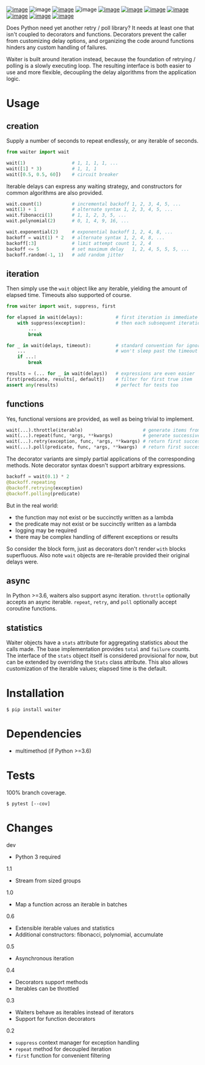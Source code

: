 [![image](https://img.shields.io/pypi/v/waiter.svg)](https://pypi.org/project/waiter/)
![image](https://img.shields.io/pypi/pyversions/waiter.svg)
[![image](https://pepy.tech/badge/waiter)](https://pepy.tech/project/waiter)
![image](https://img.shields.io/pypi/status/waiter.svg)
[![image](https://img.shields.io/travis/coady/waiter.svg)](https://travis-ci.org/coady/waiter)
[![image](https://img.shields.io/codecov/c/github/coady/waiter.svg)](https://codecov.io/github/coady/waiter)
[![image](https://readthedocs.org/projects/waiter/badge)](https://waiter.readthedocs.io)
[![image](https://requires.io/github/coady/waiter/requirements.svg)](https://requires.io/github/coady/waiter/requirements/)
[![image](https://api.codeclimate.com/v1/badges/21c4db3602347a7e794a/maintainability)](https://codeclimate.com/github/coady/waiter/maintainability)
[![image](https://img.shields.io/badge/code%20style-black-000000.svg)](https://pypi.org/project/black/)
[![image](http://mypy-lang.org/static/mypy_badge.svg)](http://mypy-lang.org/)

Does Python need yet another retry / poll library?
It needs at least one that isn't coupled to decorators and functions.
Decorators prevent the caller from customizing delay options,
and organizing the code around functions hinders any custom handling of failures.

Waiter is built around iteration instead,
because the foundation of retrying / polling is a slowly executing loop.
The resulting interface is both easier to use and more flexible,
decoupling the delay algorithms from the application logic.

# Usage
## creation
Supply a number of seconds to repeat endlessly, or any iterable of seconds.

```python
from waiter import wait

wait(1)                 # 1, 1, 1, 1, ...
wait([1] * 3)           # 1, 1, 1
wait([0.5, 0.5, 60])    # circuit breaker
```

Iterable delays can express any waiting strategy, and constructors for common algorithms are also provided.

```python
wait.count(1)           # incremental backoff 1, 2, 3, 4, 5, ...
wait(1) + 1             # alternate syntax 1, 2, 3, 4, 5, ...
wait.fibonacci(1)       # 1, 1, 2, 3, 5, ...
wait.polynomial(2)      # 0, 1, 4, 9, 16, ...

wait.exponential(2)     # exponential backoff 1, 2, 4, 8, ...
backoff = wait(1) * 2   # alternate syntax 1, 2, 4, 8, ...
backoff[:3]             # limit attempt count 1, 2, 4
backoff <= 5            # set maximum delay   1, 2, 4, 5, 5, 5, ...
backoff.random(-1, 1)   # add random jitter
```

## iteration
Then simply use the `wait` object like any iterable, yielding the amount of elapsed time.
Timeouts also supported of course.

```python
from waiter import wait, suppress, first

for elapsed in wait(delays):            # first iteration is immediate
    with suppress(exception):           # then each subsequent iteration sleeps as necessary
        ...
        break

for _ in wait(delays, timeout):         # standard convention for ignoring a loop variable
    ...                                 # won't sleep past the timeout
    if ...:
        break

results = (... for _ in wait(delays))   # expressions are even easier
first(predicate, results[, default])    # filter for first true item
assert any(results)                     # perfect for tests too
```

## functions
Yes, functional versions are provided, as well as being trivial to implement.

```python
wait(...).throttle(iterable)                      # generate items from iterable
wait(...).repeat(func, *args, **kwargs)           # generate successive results
wait(...).retry(exception, func, *args, **kwargs) # return first success or re-raise exception
wait(...).poll(predicate, func, *args, **kwargs)  # return first success or raise StopIteration
```

The decorator variants are simply partial applications of the corresponding methods.
Note decorator syntax doesn't support arbitrary expressions.

```python
backoff = wait(0.1) * 2
@backoff.repeating
@backoff.retrying(exception)
@backoff.polling(predicate)
```

But in the real world:
* the function may not exist or be succinctly written as a lambda
* the predicate may not exist or be succinctly written as a lambda
* logging may be required
* there may be complex handling of different exceptions or results

So consider the block form, just as decorators don't render `with` blocks superfluous.
Also note `wait` objects are re-iterable provided their original delays were.

## async
In Python >=3.6, waiters also support async iteration.
`throttle` optionally accepts an async iterable.
`repeat`, `retry`, and `poll` optionally accept coroutine functions.

## statistics
Waiter objects have a `stats` attribute for aggregating statistics about the calls made.
The base implementation provides `total` and `failure` counts.
The interface of the `stats` object itself is considered provisional for now,
but can be extended by overriding the `Stats` class attribute.
This also allows customization of the iterable values; elapsed time is the default.

# Installation

    $ pip install waiter

# Dependencies
* multimethod (if Python >=3.6)

# Tests
100% branch coverage.

    $ pytest [--cov]

# Changes
dev
* Python 3 required

1.1
* Stream from sized groups

1.0
* Map a function across an iterable in batches

0.6
* Extensible iterable values and statistics
* Additional constructors: fibonacci, polynomial, accumulate

0.5
* Asynchronous iteration

0.4
* Decorators support methods
* Iterables can be throttled

0.3
* Waiters behave as iterables instead of iterators
* Support for function decorators

0.2
* `suppress` context manager for exception handling
* `repeat` method for decoupled iteration
* `first` function for convenient filtering
